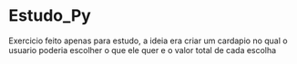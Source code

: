 # Estudo_Py
Exercicio feito apenas para estudo, a ideia era criar um cardapio no qual o usuario poderia escolher o que ele quer e o valor total de cada escolha

